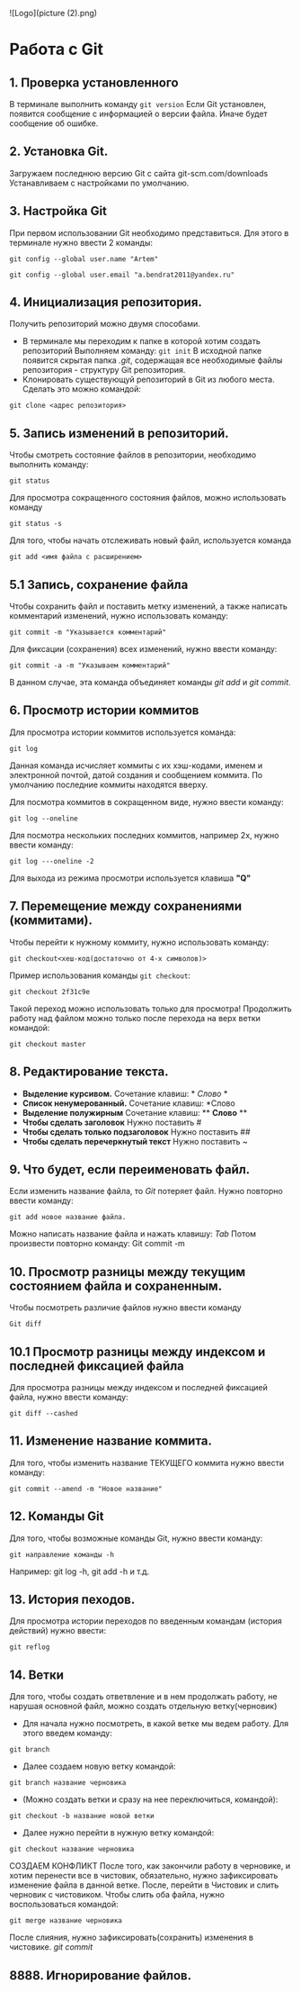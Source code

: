 ![Logo](picture (2).png)

# Работа с Git

## 1. Проверка установленного
В терминале выполнить команду `git version`
Если Git установлен, появится сообщение с информацией о версии файла. Иначе будет сообщение об ошибке.

## 2. Установка Git.

Загружаем последнюю версию Git с сайта git-scm.com/downloads
Устанавливаем с настройками по умолчанию.

## 3. Настройка Git
При первом использовании Git необходимо представиться. Для этого в терминале нужно ввести 2 команды:

```
git config --global user.name "Artem"

git config --global user.email "a.bendrat2011@yandex.ru"
```

## 4. Инициализация репозитория.
Получить репозиторий можно двумя способами.
* В терминале мы переходим к папке в которой хотим создать репозиторий Выполняем команду:  `git init`
В исходной папке появится скрытая папка *.git*, содержащая все необходимые файлы репозитория - структуру Git репозитория.
* Клонировать существующуй репозиторий в Git из любого места.
Сделать это можно командой:
```
git clone <адрес репозитория>
```

## 5. Запись изменений в репозиторий.
Чтобы смотреть состояние файлов в репозитории, необходимо выполнить команду:
```
git status
```
Для просмотра сокращенного состояния файлов, можно использовать команду
 ```
git status -s
```

Для того, чтобы начать отслеживать новый файл, используется команда 
```
git add <имя файла с расширением>
```

## 5.1 Запись, сохранение файла
Чтобы сохранить файл и поставить метку изменений, а также написать комментарий изменений, нужно использовать команду:
```
git commit -m "Указывается комментарий"
```
Для фиксации (сохранения) всех изменений, нужно ввести команду:
```
git commit -a -m "Указываем комментарий"
```
В данном случае, эта команда объединяет команды *git add* и *git commit*.

## 6. Просмотр истории коммитов

Для просмотра истории коммитов используется команда:
```
git log
```
Данная команда исчисляет коммиты с их хэш-кодами, именем и электронной почтой, датой создания и сообщением коммита.
По умолчанию последние коммиты находятся вверху.

Для посмотра коммитов в сокращенном виде, нужно ввести команду:
```
git log --oneline
```
Для посмотра нескольких последних коммитов, например 2х, нужно ввести команду:
```
git log ---oneline -2
```

Для выхода из режима просмотри используется клавиша **"Q"**

## 7. Перемещение между сохранениями (коммитами).

Чтобы перейти к нужному коммиту, нужно использовать команду:
```
git checkout<хеш-код(достаточно от 4-х символов)>
```
Пример использования команды `git checkout`:
```
git checkout 2f31c9e
```
Такой переход можно использовать только для просмотра!
Продолжить работу над файлом можно только после перехода на верх ветки командой:
```
git checkout master
```
## 8. Редактирование текста.
* **Выделение курсивом.** Сочетание клавиш: * *Слово* *
* **Список ненумерованный.** Сочетание клавиш: *Слово
* **Выделение полужирным** Сочетание клавиш: ** **Слово** **
* **Чтобы сделать заголовок** Нужно поставить #
* **Чтобы сделать только подзаголовок** Нужно поставить ##
* **Чтобы сделать перечеркнутый текст** Нужно поставить ~


## 9. Что будет, если переименовать файл.
Если изменить название файла, то *Git* потеряет файл. Нужно повторно ввести команду:
```
git add новое название файла.
```
Можно написать название файла и нажать клавишу: *Tab*
Потом произвести повторно команду: Git commit -m

## 10. Просмотр разницы между текущим состоянием файла и сохраненным.
Чтобы посмотреть различие файлов нужно ввести команду 
```
Git diff
```
## 10.1 Просмотр разницы между индексом и последней фиксацией файла
Для просмотра разницы между индексом и последней фиксацией файла, нужно ввести команду:
```
git diff --cashed
```
## 11. Изменение название коммита.
Для того, чтобы изменить название ТЕКУЩЕГО коммита нужно ввести команду:
```
git commit --amend -m "Новое название"
```

## 12. Команды Git
Для того, чтобы возможные команды Git, нужно ввести команду:
```
git направление команды -h
```
Например: git log -h, git add -h и т.д.

## 13. История пеходов.
Для просмотра истории переходов по введенным командам (история действий) нужно ввести:
```
git reflog
```

## 14. Ветки
Для того, чтобы создать ответвление и в нем продолжать работу, не нарушая основной файл, можно создать отдельную ветку(черновик)
* Для начала нужно посмотреть, в какой ветке мы ведем работу. Для этого введем команду:
```
git branch
```
* Далее создаем новую ветку командой:
```
git branch название черновика
```
* (Можно создать ветки и сразу на нее переключиться, командой):
 ```
 git checkout -b название новой ветки
 ```
* Далее нужно перейти в нужную ветку командой:
```
git checkout название черновика
```
СОЗДАЕМ КОНФЛИКТ
После того, как закончили работу в черновике, и хотим перенести все в чистовик, обязательно, нужно зафиксировать изменение файла в данной ветке. После, перейти в Чистовик и слить черновик с чистовиком. Чтобы слить оба файла, нужно воспользоваться командой:
```
git merge название черновика
```
После слияния, нужно зафиксировать(сохранить) изменения в чистовике. *git commit*








## 8888. Игнорирование файлов.
